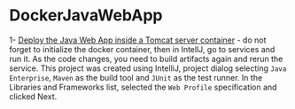 # DockerJavaWebApp


1- [Deploy the Java Web App inside a Tomcat server container](https://www.jetbrains.com/help/idea/deploying-a-web-app-into-an-app-server-container.html#7856c84f) - do not forget to initialize the docker container, then in IntellJ, go to services and run it.
As the code changes, you need to build artifacts again and rerun the service.
This project was created using IntelliJ, project dialog selecting `Java Enterprise`, `Maven` as the build tool and `JUnit` as the test runner.
In the Libraries and Frameworks list, selected the `Web Profile` specification and clicked Next.

